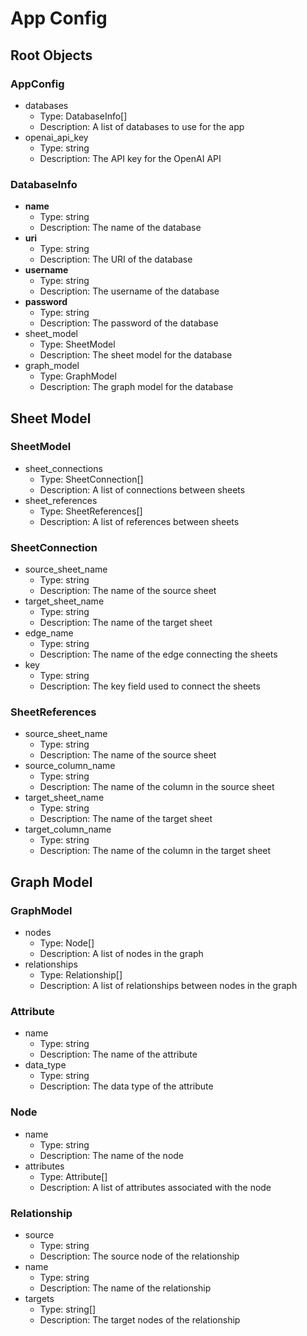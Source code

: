 # App Config

## Root Objects

### AppConfig

- databases
    - Type: DatabaseInfo[]
    - Description: A list of databases to use for the app
- openai_api_key
    - Type: string
    - Description: The API key for the OpenAI API

### DatabaseInfo

- **name**
    - Type: string
    - Description: The name of the database
- **uri**
    - Type: string
    - Description: The URI of the database
- **username**
    - Type: string
    - Description: The username of the database
- **password**
    - Type: string
    - Description: The password of the database
- sheet_model
    - Type: SheetModel
    - Description: The sheet model for the database
- graph_model
    - Type: GraphModel
    - Description: The graph model for the database

## Sheet Model

### SheetModel

- sheet_connections
    - Type: SheetConnection[]
    - Description: A list of connections between sheets
- sheet_references
    - Type: SheetReferences[]
    - Description: A list of references between sheets

### SheetConnection

- source_sheet_name
    - Type: string
    - Description: The name of the source sheet
- target_sheet_name
    - Type: string
    - Description: The name of the target sheet
- edge_name
    - Type: string
    - Description: The name of the edge connecting the sheets
- key
    - Type: string
    - Description: The key field used to connect the sheets

### SheetReferences

- source_sheet_name
    - Type: string
    - Description: The name of the source sheet
- source_column_name
    - Type: string
    - Description: The name of the column in the source sheet
- target_sheet_name
    - Type: string
    - Description: The name of the target sheet
- target_column_name
    - Type: string
    - Description: The name of the column in the target sheet

## Graph Model

### GraphModel

- nodes
    - Type: Node[]
    - Description: A list of nodes in the graph
- relationships
    - Type: Relationship[]
    - Description: A list of relationships between nodes in the graph

### Attribute

- name
    - Type: string
    - Description: The name of the attribute
- data_type
    - Type: string
    - Description: The data type of the attribute

### Node

- name
    - Type: string
    - Description: The name of the node
- attributes
    - Type: Attribute[]
    - Description: A list of attributes associated with the node

### Relationship

- source
    - Type: string
    - Description: The source node of the relationship
- name
    - Type: string
    - Description: The name of the relationship
- targets
    - Type: string[]
    - Description: The target nodes of the relationship
